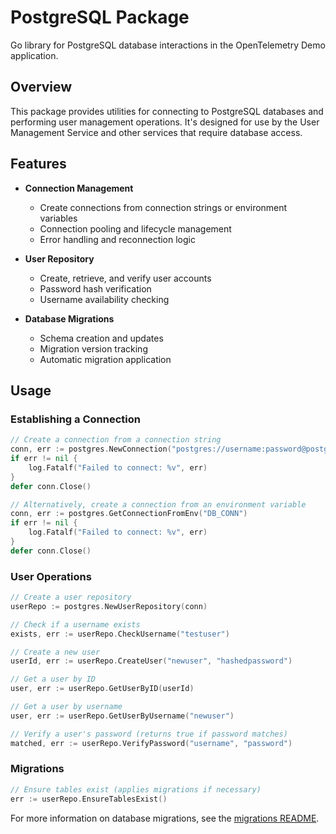 # PostgreSQL Package

Go library for PostgreSQL database interactions in the OpenTelemetry Demo application.

## Overview

This package provides utilities for connecting to PostgreSQL databases and performing
user management operations. It's designed for use by the User Management Service
and other services that require database access.

## Features

- **Connection Management**
  - Create connections from connection strings or environment variables
  - Connection pooling and lifecycle management
  - Error handling and reconnection logic
  
- **User Repository**
  - Create, retrieve, and verify user accounts
  - Password hash verification
  - Username availability checking
  
- **Database Migrations**
  - Schema creation and updates
  - Migration version tracking
  - Automatic migration application

## Usage

### Establishing a Connection

```go
// Create a connection from a connection string
conn, err := postgres.NewConnection("postgres://username:password@postgres:5432/dbname?sslmode=disable")
if err != nil {
    log.Fatalf("Failed to connect: %v", err)
}
defer conn.Close()

// Alternatively, create a connection from an environment variable
conn, err := postgres.GetConnectionFromEnv("DB_CONN")
if err != nil {
    log.Fatalf("Failed to connect: %v", err)
}
defer conn.Close()
```

### User Operations

```go
// Create a user repository
userRepo := postgres.NewUserRepository(conn)

// Check if a username exists
exists, err := userRepo.CheckUsername("testuser")

// Create a new user
userId, err := userRepo.CreateUser("newuser", "hashedpassword")

// Get a user by ID
user, err := userRepo.GetUserByID(userId)

// Get a user by username
user, err := userRepo.GetUserByUsername("newuser")

// Verify a user's password (returns true if password matches)
matched, err := userRepo.VerifyPassword("username", "password")
```

### Migrations

```go
// Ensure tables exist (applies migrations if necessary)
err := userRepo.EnsureTablesExist()
```

For more information on database migrations, see the [migrations README](../migrations/README.md).
